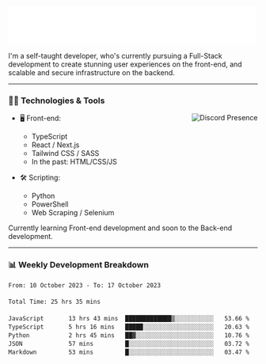 <img src="assets/wave.svg" alt=":wave:" />

I'm a self-taught developer, who's currently pursuing a Full-Stack development to create stunning user experiences on the front-end, and scalable and secure infrastructure on the backend.

---

### 🧑‍💻 Technologies & Tools

<a href="https://discord.com/users/414304208649453568" target="_blank" rel="nofollow">
   <img src="https://lanyard-profile-readme.vercel.app/api/414304208649453568?idleMessage=Probably%20doing%20something%20else..." alt="Discord Presence" align="right">
</a>

- 🖥️ Front-end:

  - TypeScript
  - React / Next.js
  - Tailwind CSS / SASS
  - In the past: HTML/CSS/JS

- 🛠 Scripting:

  - Python
  - PowerShell
  - Web Scraping / Selenium

Currently learning Front-end development and soon to the Back-end development.

---

### 📊 Weekly Development Breakdown

<!-- ![ccrsxx's GitHub Stats](https://github-readme-stats.vercel.app/api?username=ccrsxx&count_private=true&theme=tokyonight) -->
<!-- ![ccrsxx's Top Langs](https://github-readme-stats.vercel.app/api/top-langs/?username=ccrsxx&hide=lua,java,html&theme=tokyonight) -->

<!--START_SECTION:waka-->

```txt
From: 10 October 2023 - To: 17 October 2023

Total Time: 25 hrs 35 mins

JavaScript       13 hrs 43 mins  █████████████▒░░░░░░░░░░░   53.66 %
TypeScript       5 hrs 16 mins   █████░░░░░░░░░░░░░░░░░░░░   20.63 %
Python           2 hrs 45 mins   ██▓░░░░░░░░░░░░░░░░░░░░░░   10.76 %
JSON             57 mins         █░░░░░░░░░░░░░░░░░░░░░░░░   03.72 %
Markdown         53 mins         █░░░░░░░░░░░░░░░░░░░░░░░░   03.47 %
```

<!--END_SECTION:waka-->
